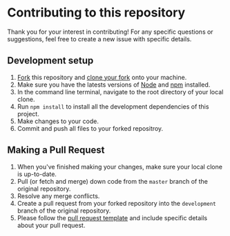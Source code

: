 # Contributing to this repository

Thank you for your interest in contributing!
For any specific questions or suggestions, feel free to create a new issue with specific details.

## Development setup
1. [Fork](https://help.github.com/articles/fork-a-repo/) this repository and [clone your fork](https://help.github.com/articles/cloning-a-repository/) onto your machine.
2. Make sure you have the latests versions of [Node](https://nodejs.org/en/) and [npm](https://www.npmjs.com/) installed.
3. In the command line terminal, navigate to the root directory of your local clone.
4. Run `npm install` to install all the development dependencies of this project.
5. Make changes to your code.
6. Commit and push all files to your forked repositroy.


## Making a Pull Request
1. When you've finished making your changes, make sure your local clone is up-to-date.
2. Pull (or fetch and merge) down code from the `master` branch of the original repository.
3. Resolve any merge conflicts.
4. Create a pull request from your forked repository into the `development` branch of the original repository.
5. Please follow the [pull request template](https://github.com/odelavia/contractor-proposal-generator/blob/master/PULL_REQUEST_TEMPLATE.md) and include specific details about your pull request.
